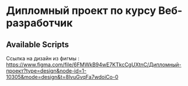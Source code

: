 # Дипломный проект по курсу Веб-разработчик

## Available Scripts

Ссылка на дизайн из фигмы : https://www.figma.com/file/6FMWkB94wE7KTkcCgUXtnC/Дипломный-проект?type=design&node-id=1-10305&mode=design&t=8lvuGvqFa7wdoiCo-0